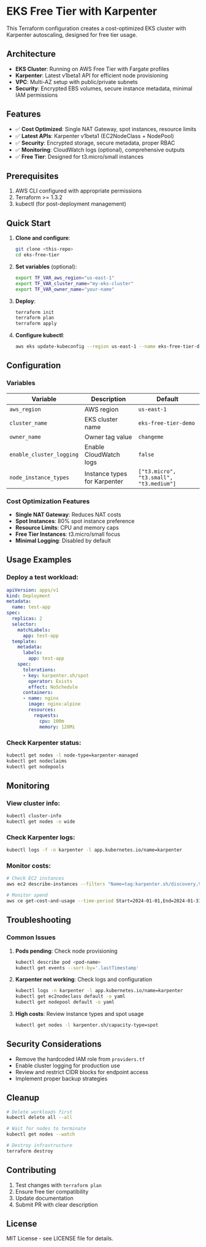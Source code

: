# EKS Free Tier with Karpenter

This Terraform configuration creates a cost-optimized EKS cluster with Karpenter autoscaling, designed for free tier usage.

## Architecture

- **EKS Cluster**: Running on AWS Free Tier with Fargate profiles
- **Karpenter**: Latest v1beta1 API for efficient node provisioning
- **VPC**: Multi-AZ setup with public/private subnets
- **Security**: Encrypted EBS volumes, secure instance metadata, minimal IAM permissions

## Features

- ✅ **Cost Optimized**: Single NAT Gateway, spot instances, resource limits
- ✅ **Latest APIs**: Karpenter v1beta1 (EC2NodeClass + NodePool)
- ✅ **Security**: Encrypted storage, secure metadata, proper RBAC
- ✅ **Monitoring**: CloudWatch logs (optional), comprehensive outputs
- ✅ **Free Tier**: Designed for t3.micro/small instances

## Prerequisites

1. AWS CLI configured with appropriate permissions
2. Terraform >= 1.3.2
3. kubectl (for post-deployment management)

## Quick Start

1. **Clone and configure**:
   ```bash
   git clone <this-repo>
   cd eks-free-tier
   ```

2. **Set variables** (optional):
   ```bash
   export TF_VAR_aws_region="us-east-1"
   export TF_VAR_cluster_name="my-eks-cluster"
   export TF_VAR_owner_name="your-name"
   ```

3. **Deploy**:
   ```bash
   terraform init
   terraform plan
   terraform apply
   ```

4. **Configure kubectl**:
   ```bash
   aws eks update-kubeconfig --region us-east-1 --name eks-free-tier-demo
   ```

## Configuration

### Variables

| Variable | Description | Default |
|----------|-------------|---------|
| `aws_region` | AWS region | `us-east-1` |
| `cluster_name` | EKS cluster name | `eks-free-tier-demo` |
| `owner_name` | Owner tag value | `changeme` |
| `enable_cluster_logging` | Enable CloudWatch logs | `false` |
| `node_instance_types` | Instance types for Karpenter | `["t3.micro", "t3.small", "t3.medium"]` |

### Cost Optimization Features

- **Single NAT Gateway**: Reduces NAT costs
- **Spot Instances**: 80% spot instance preference
- **Resource Limits**: CPU and memory caps
- **Free Tier Instances**: t3.micro/small focus
- **Minimal Logging**: Disabled by default

## Usage Examples

### Deploy a test workload:

```yaml
apiVersion: apps/v1
kind: Deployment
metadata:
  name: test-app
spec:
  replicas: 2
  selector:
    matchLabels:
      app: test-app
  template:
    metadata:
      labels:
        app: test-app
    spec:
      tolerations:
      - key: karpenter.sh/spot
        operator: Exists
        effect: NoSchedule
      containers:
      - name: nginx
        image: nginx:alpine
        resources:
          requests:
            cpu: 100m
            memory: 128Mi
```

### Check Karpenter status:

```bash
kubectl get nodes -l node-type=karpenter-managed
kubectl get nodeclaims
kubectl get nodepools
```

## Monitoring

### View cluster info:
```bash
kubectl cluster-info
kubectl get nodes -o wide
```

### Check Karpenter logs:
```bash
kubectl logs -f -n karpenter -l app.kubernetes.io/name=karpenter
```

### Monitor costs:
```bash
# Check EC2 instances
aws ec2 describe-instances --filters "Name=tag:karpenter.sh/discovery,Values=eks-free-tier-demo"

# Monitor spend
aws ce get-cost-and-usage --time-period Start=2024-01-01,End=2024-01-31 --granularity MONTHLY --metrics BlendedCost
```

## Troubleshooting

### Common Issues

1. **Pods pending**: Check node provisioning
   ```bash
   kubectl describe pod <pod-name>
   kubectl get events --sort-by='.lastTimestamp'
   ```

2. **Karpenter not working**: Check logs and configuration
   ```bash
   kubectl logs -n karpenter -l app.kubernetes.io/name=karpenter
   kubectl get ec2nodeclass default -o yaml
   kubectl get nodepool default -o yaml
   ```

3. **High costs**: Review instance types and spot usage
   ```bash
   kubectl get nodes -l karpenter.sh/capacity-type=spot
   ```

## Security Considerations

- Remove the hardcoded IAM role from `providers.tf`
- Enable cluster logging for production use
- Review and restrict CIDR blocks for endpoint access
- Implement proper backup strategies

## Cleanup

```bash
# Delete workloads first
kubectl delete all --all

# Wait for nodes to terminate
kubectl get nodes --watch

# Destroy infrastructure
terraform destroy
```

## Contributing

1. Test changes with `terraform plan`
2. Ensure free tier compatibility
3. Update documentation
4. Submit PR with clear description

## License

MIT License - see LICENSE file for details.

